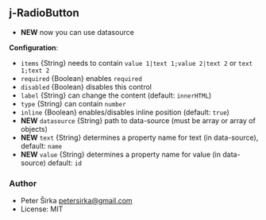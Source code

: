 ## j-RadioButton

- __NEW__ now you can use datasource

__Configuration__:

- `items` {String} needs to contain `value 1|text 1;value 2|text 2` or `text 1;text 2`
- `required` {Boolean} enables `required`
- `disabled` {Boolean} disables this control
- `label` {String} can change the content (default: `innerHTML`)
- `type` {String} can contain `number`
- `inline` {Boolean} enables/disables inline position (default: `true`)
- __NEW__ `datasource` {String} path to data-source (must be array or array of objects)
- __NEW__ `text` {String} determines a property name for text (in data-source), default: `name`
- __NEW__ `value` {String} determines a property name for value (in data-source) default: `id`

### Author

- Peter Širka <petersirka@gmail.com>
- License: MIT